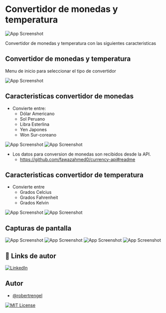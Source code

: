 
# Convertidor de monedas y temperatura

![App Screenshot](demo_img/animacion.gif)

Convertidor de monedas y  temperatura con las siguientes caracteristicas

## Convertidor de monedas y temperatura

Menu de inicio para seleccionar el tipo de convertidor


![App Screenshot](demo_img/conversor2.jpg)

## Caracteristicas convertidor de monedas


- Convierte entre: 
    - Dólar Americano 
    - Sol Peruano 
    - Libra Esterlina 
    - Yen Japones
    - Won Sur-coreano 

![App Screenshot](demo_img/conversor%20moneda%20ejemplo.jpg)  ![App Screenshot](demo_img/conversor%20moneda%20ejemplo%203.jpg)

- Los datos para conversion de monedas son recibidos desde la API.
  - https://github.com/fawazahmed0/currency-api#readme



## Caracteristicas convertidor de temperatura

- Convierte entre 
    - Grados Celcius 
    - Grados Fahrenheit 
    - Grados Kelvin

![App Screenshot](demo_img/conversor%20temperatura.jpg) ![App Screenshot](demo_img/conversor%20temperatura%20ejemplo%202.jpg)



## Capturas de pantalla

![App Screenshot](demo_img/conversor%20moneda%20ejemplo%202.jpg) ![App Screenshot](demo_img/conversor%20temperatura%20ejemplo.jpg)
![App Screenshot](demo_img/conversor%20error.jpg) ![App Screenshot](demo_img/error-conexion.png)

## 🔗 Links de autor

[![LinkedIn](https://img.shields.io/badge/LinkedIn-%230077B5.svg?logo=linkedin&logoColor=white)](https://linkedin.com/in/robert-jose-asdrubal-rengel-osorio/)




## Autor

- [@robertrengel](https://www.github.com/robertrengel)

[![MIT License](https://img.shields.io/badge/License-MIT-green.svg)](https://choosealicense.com/licenses/mit/)

